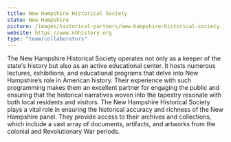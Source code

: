 ```yaml
---
title: New Hampshire Historical Society
state: New Hampshire
picture: /images/historical-partners/new-hampshire-historical-society.jpg
website: https://www.nhhistory.org
type: "team/collaborators"
---
```


The New Hampshire Historical Society operates not only as a keeper of the state's history but also as an active educational center. It hosts numerous lectures, exhibitions, and educational programs that delve into New Hampshire’s role in American history. Their experience with such programming makes them an excellent partner for engaging the public and ensuring that the historical narratives woven into the tapestry resonate with both local residents and visitors. The New Hampshire Historical Society plays a vital role in ensuring the historical accuracy and richness of the New Hampshire panel. They provide access to their archives and collections, which include a vast array of documents, artifacts, and artworks from the colonial and Revolutionary War periods.
